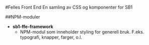 #Felles Front End
En samling av CSS og komponenter for SB1

##NPM-moduler

* **sb1-ffe-framework**
    * NPM-modul som inneholder styling for generell bruk. F.eks. typografi, knapper, farger, o.l.